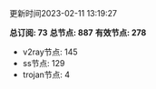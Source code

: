 更新时间2023-02-11 13:19:27

**总订阅: 73**
**总节点: 887**
**有效节点: 278**
- v2ray节点: 145
- ss节点: 129
- trojan节点: 4
